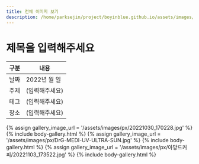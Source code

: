 ```yaml
---
title: 전체 이미지 보기
description: /home/parksejin/project/boyinblue.github.io/assets/images/px
---
```



제목을 입력해주세요
===


|구분|내용|
|---|---|
|날짜|2022년 월 일|
|주제|(입력해주세요)|
|테그|(입력해주세요)|
|장소|(입력해주세요)|


{% assign gallery_image_url = '/assets/images/px/20221030_170228.jpg' %}
{% include body-gallery.html %}
{% assign gallery_image_url = '/assets/images/px/DrG-MEDI-UV-ULTRA-SUN.jpg' %}
{% include body-gallery.html %}
{% assign gallery_image_url = '/assets/images/px/아망드커피/20221103_173522.jpg' %}
{% include body-gallery.html %}
